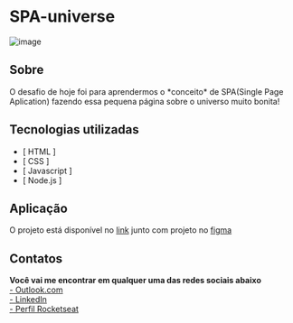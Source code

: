 # SPA-universe

![image](https://user-images.githubusercontent.com/103855358/176046341-3bdcfa00-e319-4590-a1c6-f203e4f24df2.png)


## Sobre

<p>O desafio de hoje foi para aprendermos o *conceito* de SPA(Single Page Aplication) fazendo essa pequena página sobre o universo muito bonita!</p>

## Tecnologias utilizadas

- [ HTML ]
- [ CSS ]
- [ Javascript ]
- [ Node.js ]

## Aplicação

<p>O projeto está disponível no <a href="https://felipepeduardo.github.io/SPA-universe/">link</a> junto com projeto no <a href="https://www.figma.com/file/EaVyHa0dsxWIkb97ATchNL/%5BDesafios-Explorer%5D-SPA-Universe-(Copy)?node-id=2%3A2">figma</a></p>

## Contatos

<p>

<strong>Você vai me encontrar em qualquer uma das redes sociais abaixo</strong> </br>
<a target="_blank" href="mailto:felipeeduardol7@outlook.com">- Outlook.com</a> </br>
<a target="_blank" href="https://www.linkedin.com/in/felipe-pereira-eduardo-41ab64217/">- LinkedIn</a> </br>
<a target="_blank" href="https://app.rocketseat.com.br/me/felipe-pereira-eduardo-00732">- Perfil Rocketseat</a>

</p>
